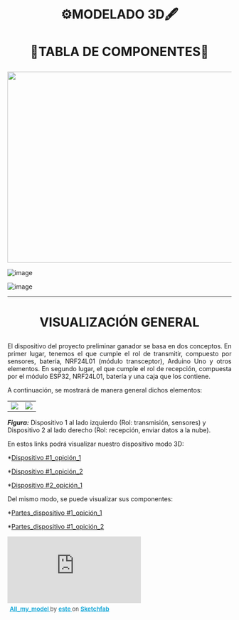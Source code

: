 # <p align = center>  ⚙️MODELADO 3D🖋️</p>


# <p align = center>  📑TABLA DE COMPONENTES🔖</p>

<p align="center">
  <img src="https://github.com/Fx2048/Team_4_FdD/assets/131219987/fd061c7c-09a7-417f-af0b-f03875276948" width="1050" height="430" style="margin: auto;">
</p>



![image](https://github.com/Fx2048/Team_4_FdD/assets/131219987/f662aa10-5190-4267-ac08-51f0ea7b8047)


![image](https://github.com/Fx2048/Team_4_FdD/assets/131219987/e1195f2f-7c9b-42fe-8bdd-742605c9123a)




---


# <p align = "center">VISUALIZACIÓN GENERAL</p>

<p align = "justify" >El dispositivo del proyecto preliminar ganador se basa en dos conceptos. En primer lugar, tenemos el que cumple el rol de transmitir, compuesto por sensores, batería, NRF24L01 (módulo transceptor), Arduino Uno y otros elementos. En segundo lugar, el que cumple el rol de recepción, compuesta por el módulo ESP32, NRF24L01, batería y una caja que los contiene.</p>

<p align = "justify" >A continuación, se mostrará de manera general dichos elementos:</p>

<div align="center">

<table>
  <tr>
    <td><img src="../../Imágenes/System_1.png"></td>
    <td><img src="../../Imágenes/System_2.png"></td>
  </tr>
</table>

</div>


***Figura:*** 
Dispositivo 1 al lado izquierdo 
(Rol: transmisión, sensores) y Dispositivo 2 al lado derecho 
(Rol: recepción, enviar datos a la nube).

En estos links podrá visualizar nuestro dispositivo modo 3D: 


*[Dispositivo #1_opición_1](../../Hadware/Modelo_3D/All_my_model.stl)

*[Dispositivo #1_opición_2](https://sketchfab.com/3d-models/all_my_model-8b4fa2704f744f1584f49b39e792a4b6)

*[Dispositivo #2_opición_1](https://cad.onshape.com/documents/7a7f94140b8d86c7ea033ef1/w/e999b315eef8267ad934f188/e/fc19f3a0c3112e938d341073)



Del mismo modo, se puede visualizar sus componentes:

*[Partes_dispositivo #1_opición_1](../../Hadware/Modelo_3D/All_parts_3D.stl)

*[Partes_dispositivo #1_opición_2](https://sketchfab.com/3d-models/all_my_model-8b4fa2704f744f1584f49b39e792a4b6)

<div class="sketchfab-embed-wrapper"> <iframe title="All_my_model" frameborder="0" allowfullscreen mozallowfullscreen="true" webkitallowfullscreen="true" allow="autoplay; fullscreen; xr-spatial-tracking" xr-spatial-tracking execution-while-out-of-viewport execution-while-not-rendered web-share src="https://sketchfab.com/models/8b4fa2704f744f1584f49b39e792a4b6/embed"> </iframe> <p style="font-size: 13px; font-weight: normal; margin: 5px; color: #4A4A4A;"> <a href="https://sketchfab.com/3d-models/all-my-model-8b4fa2704f744f1584f49b39e792a4b6?utm_medium=embed&utm_campaign=share-popup&utm_content=8b4fa2704f744f1584f49b39e792a4b6" target="_blank" rel="nofollow" style="font-weight: bold; color: #1CAAD9;"> All_my_model </a> by <a href="https://sketchfab.com/estevesnicanor?utm_medium=embed&utm_campaign=share-popup&utm_content=8b4fa2704f744f1584f49b39e792a4b6" target="_blank" rel="nofollow" style="font-weight: bold; color: #1CAAD9;"> este </a> on <a href="https://sketchfab.com?utm_medium=embed&utm_campaign=share-popup&utm_content=8b4fa2704f744f1584f49b39e792a4b6" target="_blank" rel="nofollow" style="font-weight: bold; color: #1CAAD9;">Sketchfab</a></p></div>



